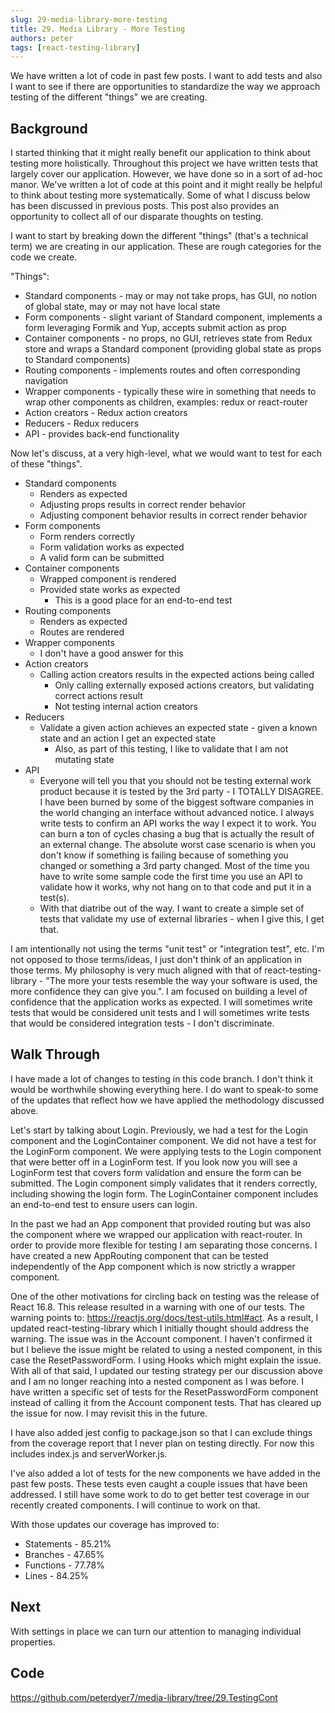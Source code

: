 ```yaml
---
slug: 29-media-library-more-testing
title: 29. Media Library - More Testing
authors: peter
tags: [react-testing-library]
---
```


We have written a lot of code in past few posts. I want to add tests and also I want to see if there are opportunities to standardize the way we approach testing of the different "things" we are creating.

<!--truncate-->

## Background

I started thinking that it might really benefit our application to think about testing more holistically. Throughout this project we have written tests that largely cover our application. However, we have done so in a sort of ad-hoc manor. We've written a lot of code at this point and it might really be helpful to think about testing more systematically. Some of what I discuss below has been discussed in previous posts. This post also provides an opportunity to collect all of our disparate thoughts on testing.

I want to start by breaking down the different "things" (that's a technical term) we are creating in our application. These are rough categories for the code we create.

"Things":

- Standard components - may or may not take props, has GUI, no notion of global state, may or may not have local state
- Form components - slight variant of Standard component, implements a form leveraging Formik and Yup, accepts submit action as prop
- Container components - no props, no GUI, retrieves state from Redux store and wraps a Standard component (providing global state as props to Standard components)
- Routing components - implements routes and often corresponding navigation
- Wrapper components - typically these wire in something that needs to wrap other components as children, examples: redux or react-router
- Action creators - Redux action creators
- Reducers - Redux reducers
- API - provides back-end functionality

Now let's discuss, at a very high-level, what we would want to test for each of these "things".

- Standard components
  - Renders as expected
  - Adjusting props results in correct render behavior
  - Adjusting component behavior results in correct render behavior
- Form components
  - Form renders correctly
  - Form validation works as expected
  - A valid form can be submitted
- Container components
  - Wrapped component is rendered
  - Provided state works as expected
    - This is a good place for an end-to-end test
- Routing components
  - Renders as expected
  - Routes are rendered
- Wrapper components
  - I don't have a good answer for this
- Action creators
  - Calling action creators results in the expected actions being called
    - Only calling externally exposed actions creators, but validating correct actions result
    - Not testing internal action creators
- Reducers
  - Validate a given action achieves an expected state - given a known state and an action I get an expected state
    - Also, as part of this testing, I like to validate that I am not mutating state
- API
  - Everyone will tell you that you should not be testing external work product because it is tested by the 3rd party - I TOTALLY DISAGREE. I have been burned by some of the biggest software companies in the world changing an interface without advanced notice. I always write tests to confirm an API works the way I expect it to work. You can burn a ton of cycles chasing a bug that is actually the result of an external change. The absolute worst case scenario is when you don't know if something is failing because of something you changed or something a 3rd party changed. Most of the time you have to write some sample code the first time you use an API to validate how it works, why not hang on to that code and put it in a test(s).
  - With that diatribe out of the way. I want to create a simple set of tests that validate my use of external libraries - when I give this, I get that.

I am intentionally not using the terms "unit test" or "integration test", etc. I'm not opposed to those terms/ideas, I just don't think of an application in those terms. My philosophy is very much aligned with that of react-testing-library - "The more your tests resemble the way your software is used, the more confidence they can give you.". I am focused on building a level of confidence that the application works as expected. I will sometimes write tests that would be considered unit tests and I will sometimes write tests that would be considered integration tests - I don't discriminate.

## Walk Through

I have made a lot of changes to testing in this code branch. I don't think it would be worthwhile showing everything here. I do want to speak-to some of the updates that reflect how we have applied the methodology discussed above.

Let's start by talking about Login. Previously, we had a test for the Login component and the LoginContainer component. We did not have a test for the LoginForm component. We were applying tests to the Login component that were better off in a LoginForm test. If you look now you will see a LoginForm test that covers form validation and ensure the form can be submitted. The Login component simply validates that it renders correctly, including showing the login form. The LoginContainer component includes an end-to-end test to ensure users can login.

In the past we had an App component that provided routing but was also the component where we wrapped our application with react-router. In order to provide more flexible for testing I am separating those concerns. I have created a new AppRouting component that can be tested independently of the App component which is now strictly a wrapper component.

One of the other motivations for circling back on testing was the release of React 16.8. This release resulted in a warning with one of our tests. The warning points to: https://reactjs.org/docs/test-utils.html#act. As a result, I updated react-testing-library which I initially thought should address the warning. The issue was in the Account component. I haven't confirmed it but I believe the issue might be related to using a nested component, in this case the ResetPasswordForm. I using Hooks which might explain the issue. With all of that said, I updated our testing strategy per our discussion above and I am no longer reaching into a nested component as I was before. I have written a specific set of tests for the ResetPasswordForm component instead of calling it from the Account component tests. That has cleared up the issue for now. I may revisit this in the future.

I have also added jest config to package.json so that I can exclude things from the coverage report that I never plan on testing directly. For now this includes index.js and serverWorker.js.

I've also added a lot of tests for the new components we have added in the past few posts. These tests even caught a couple issues that have been addressed. I still have some work to do to get better test coverage in our recently created components. I will continue to work on that.

With those updates our coverage has improved to:

- Statements - 85.21%
- Branches - 47.65%
- Functions - 77.78%
- Lines - 84.25%

## Next

With settings in place we can turn our attention to managing individual properties.

## Code

<https://github.com/peterdyer7/media-library/tree/29.TestingCont>
